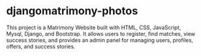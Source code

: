 # djangomatrimony-photos
This project is a Matrimony Website built with HTML, CSS, JavaScript, Mysql, Django, and Bootstrap. It allows users to register, find matches, view success stories, and provides an admin panel for managing users, profiles, offers, and success stories.
